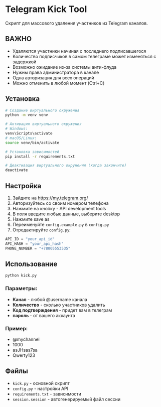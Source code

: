 # Telegram Kick Tool

Скрипт для массового удаления участников из Telegram каналов.

## ВАЖНО

- Удаляются участники начиная с последнего подписавшегося
- Количество подписчиков в самом телеграме может изменяться с задержкой
- Возможно ожидание из-за системы анти-флуда
- Нужны права администратора в канале
- Одна авторизация для всех операций
- Можно отменить в любой момент (Ctrl+C)

## Установка

```bash
# Создание виртуального окружения
python -m venv venv

# Активация виртуального окружения
# Windows:
venv\Scripts\activate
# macOS/Linux:
source venv/bin/activate

# Установка зависимостей
pip install -r requirements.txt

# Деактивация виртуального окружения (когда закончите)
deactivate
```

## Настройка

1. Зайдите на https://my.telegram.org/
2. Авторизуйтесь со своим номером телефона
3. Нажмите на кнопку - API development tools
4. В поля введите любые данные, выберите desktop
5. Нажмите save as
6.  Переименуйте `config.example.py` в `config.py`
7.  Отредактируйте `config.py`:
```python
API_ID = "your_api_id"
API_HASH = "your_api_hash" 
PHONE_NUMBER = "+78005553535"
```

## Использование

```bash
python kick.py
```

### Параметры:
- **Канал** - любой @username канала
- **Количество** - сколько участников удалить
- **Код подтверждения** - придет вам в телеграм
- **пароль** - от вашего аккаунта

### Пример:
- @mychannel
- 1000
- asJHsas7sa
- Qwerty123


## Файлы

- `kick.py` - основной скрипт
- `config.py` - настройки API
- `requirements.txt` - зависимости
- `session.session` - автогенерируемый файл сессии
